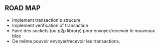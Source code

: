 ## ROAD MAP 

- Implement transaction's  strucure  
- Implement verification of transaction  
- Faire des sockets (ou p2p library) pour envoyer/recevoir le nouveaux bloc  
- De même pouvoir envoyer/recevoir les transactions.  

